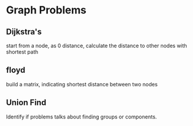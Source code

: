 # Graph Problems

## Dijkstra's

 start from a node, as 0 distance, calculate the distance to other nodes with shortest path

## floyd

build a matrix, indicating shortest distance between two nodes

## Union Find

Identify if problems talks about finding groups or components.

